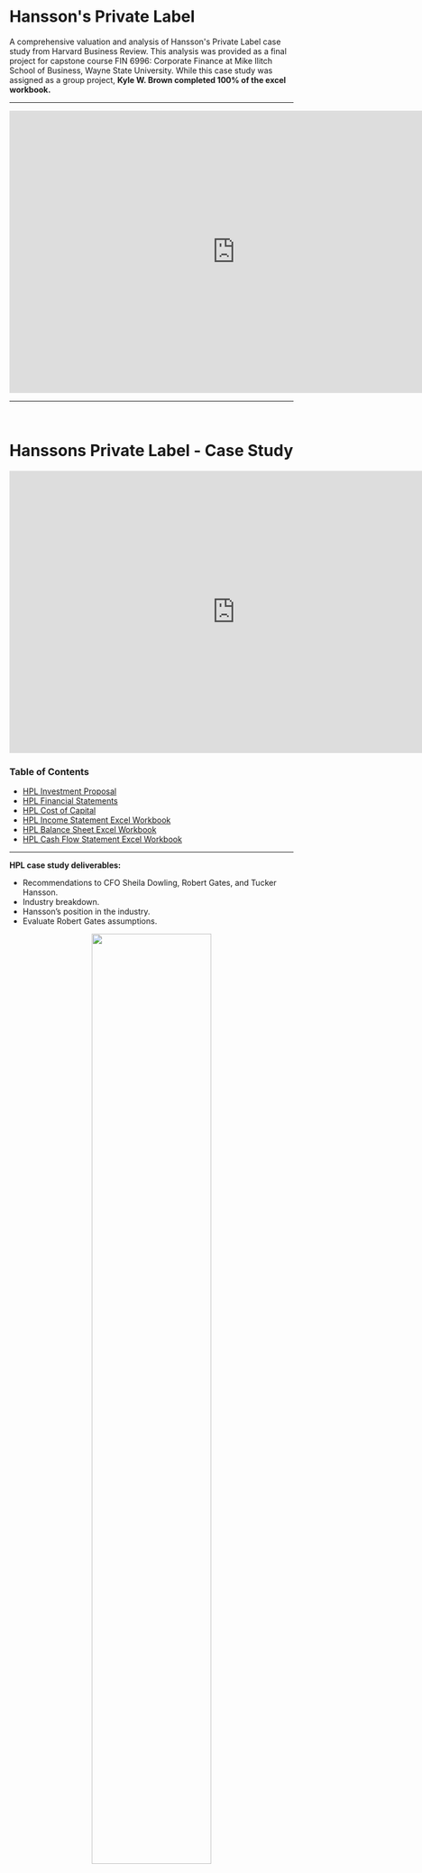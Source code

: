 # **Hansson's Private Label**
A comprehensive valuation and analysis of Hansson's Private Label case study from Harvard Business Review. This analysis was provided as a final project for capstone course FIN 6996: Corporate Finance at Mike Ilitch School of Business, Wayne State University. While this case study was assigned as a group project, **Kyle W. Brown completed 100% of the excel workbook.** 

---

<div align="center">
<iframe src="https://onedrive.live.com/embed?resid=A28B17A16AE813DC%21171&authkey=%21ANdtwCjr4g6z3ZA&em=2&wdAllowInteractivity=False&wdHideGridlines=True&wdHideHeaders=True&wdDownloadButton=True&wdInConfigurator=True" width="800" height="500" frameborder="0" scrolling="no"></iframe>
</div>

---

<br>

# Hanssons Private Label - Case Study

<div align="center">
<iframe src="https://onedrive.live.com/embed?cid=A28B17A16AE813DC&resid=A28B17A16AE813DC%21166&authkey=AGhyVjGQK3QdI_A&em=2" width="800" height="500" frameborder="0" scrolling="no"></iframe>
</div>
  
### Table of Contents
* [HPL Investment Proposal](#hpl-investment-proposal)
* [HPL Financial Statements](#hpl-finanical-statements )
* [HPL Cost of Capital](#hpl-cost-of-capital)
* [HPL Income Statement Excel Workbook](#hpl-income-statement-excel-workbook)
* [HPL Balance Sheet Excel Workbook](#hpl-balance-sheet-excel-workbook)
* [HPL Cash Flow Statement Excel Workbook](#hpl-cash-flow-statement-excel-workbook)

---

**HPL case study deliverables:**

* Recommendations to CFO Sheila Dowling, Robert Gates, and Tucker Hansson.
* Industry breakdown.
* Hansson’s position in the industry.
* Evaluate Robert Gates assumptions.


<div align="center">
  <img src="https://raw.githubusercontent.com/kyle-w-brown/Hanssons-Private-Label/master/Images/HPL.PNG" width="65%"><br><br>
</div>

<div align="center">
  <img src="https://raw.githubusercontent.com/kyle-w-brown/Hanssons-Private-Label/master/Images/Wbk_model.PNG" width="65%"><br><br>
</div>



<div align="center">
  <img src="https://raw.githubusercontent.com/kyle-w-brown/Hanssons-Private-Label/master/Images/Wbk_wacc.PNG" width="65%"><br><br>
</div>



<div align="center">
  <img src="https://raw.githubusercontent.com/kyle-w-brown/Hanssons-Private-Label/master/Images/Wbk_apv.PNG" width="65%"><br><br>
</div>



# HPL Case Study Analysis


## HPL Investment Proposal
<div align="center">
  <img src="https://raw.githubusercontent.com/kyle-w-brown/Hanssons-Private-Label/master/Images/HPL-investment_proposal.PNG" width="65%"><br><br>
</div>

## HPL Finanical Statements 

<div align="center">
  <img src="https://raw.githubusercontent.com/kyle-w-brown/Hanssons-Private-Label/master/Images/HPL-financial-statements.PNG" width="65%"><br><br>
</div>

## HPL Cost of Capital

<div align="center">
  <img src="https://raw.githubusercontent.com/kyle-w-brown/Hanssons-Private-Label/master/Images/HPL-cost-of-capital.PNG" width="65%"><br><br>
</div>


## HPL Income Statement Excel Workbook 

<div align="center">
  <img src="https://raw.githubusercontent.com/kyle-w-brown/Hanssons-Private-Label/master/Images/Wbk_is.PNG" width="65%"><br><br>
</div>

## HPL Balance Sheet Excel Workbook

<div align="center">
  <img src="https://raw.githubusercontent.com/kyle-w-brown/Hanssons-Private-Label/master/Images/Wbk_bs.PNG" width="65%"><br><br>
</div>

## HPL Cash Flow Statement Excel Workbook

<div align="center">
  <img src="https://raw.githubusercontent.com/kyle-w-brown/Hanssons-Private-Label/master/Images/Wbk_cfs.PNG" width="65%"><br><br>
</div>





